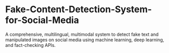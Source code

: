 # Fake-Content-Detection-System-for-Social-Media
A comprehensive, multilingual, multimodal system to detect fake text and manipulated images on social media using machine learning, deep learning, and fact-checking APIs.
